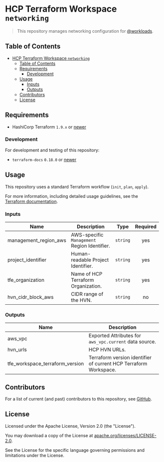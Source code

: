 # HCP Terraform Workspace `networking`

> This repository manages networking configuration for [@workloads](https://github.com/workloads).

## Table of Contents

<!-- TOC -->
* [HCP Terraform Workspace `networking`](#hcp-terraform-workspace-networking)
  * [Table of Contents](#table-of-contents)
  * [Requirements](#requirements)
    * [Development](#development)
  * [Usage](#usage)
    * [Inputs](#inputs)
    * [Outputs](#outputs)
  * [Contributors](#contributors)
  * [License](#license)
<!-- TOC -->

## Requirements

- HashiCorp Terraform `1.9.x` or [newer](https://developer.hashicorp.com/terraform/downloads)

### Development

For development and testing of this repository:

- `terraform-docs` `0.18.0` or [newer](https://terraform-docs.io/user-guide/installation/)

## Usage

This repository uses a standard Terraform workflow (`init`, `plan`, `apply`).

For more information, including detailed usage guidelines, see the [Terraform documentation](https://developer.hashicorp.com/terraform/cli/commands).

<!-- BEGIN_TF_DOCS -->
### Inputs

| Name | Description | Type | Required |
|------|-------------|------|:--------:|
| management_region_aws | AWS-specific `Management` Region Identifier. | `string` | yes |
| project_identifier | Human-readable Project Identifier. | `string` | yes |
| tfe_organization | Name of HCP Terraform Organization. | `string` | yes |
| hvn_cidr_block_aws | CIDR range of the HVN. | `string` | no |

### Outputs

| Name | Description |
|------|-------------|
| aws_vpc | Exported Attributes for `aws_vpc.current` data source. |
| hvn_urls | HCP HVN URLs. |
| tfe_workspace_terraform_version | Terraform version identifier of current HCP Terraform Workspace. |
<!-- END_TF_DOCS -->

## Contributors

For a list of current (and past) contributors to this repository, see [GitHub](https://github.com/workloads/networking/graphs/contributors).

## License

Licensed under the Apache License, Version 2.0 (the "License").

You may download a copy of the License at [apache.org/licenses/LICENSE-2.0](http://www.apache.org/licenses/LICENSE-2.0).

See the License for the specific language governing permissions and limitations under the License.
